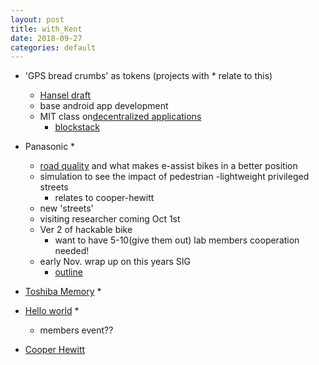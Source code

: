 ```yaml
---
layout: post
title: with_Kent
date: 2018-09-27
categories: default
---
```


- 'GPS bread crumbs' as tokens (projects with * relate to this)
  - [Hansel draft](https://docs.google.com/presentation/d/1j-LzHZfpHg-oE6WMaF9DmyyXpbmTTVc9wbN2vkDdRB8/edit#slide=id.g350bb333c2_0_34)
  - base android app development
  - MIT class on[decentralized applications](https://github.com/yasushisakai/6.S974)
    - [blockstack](https://blockstack.org/)

- Panasonic *
  - [road quality](https://yasushisakai.github.io/default/2018/09/27/Road_Quality.html) and what makes e-assist bikes in a better position
  - simulation to see the impact of pedestrian -lightweight privileged streets
      - relates to cooper-hewitt
  - new 'streets'
  - visiting researcher coming Oct 1st
  - Ver 2 of hackable bike 
    - want to have 5-10(give them out) lab members cooperation needed!
  - early Nov. wrap up on this years SIG 
    - [outline](https://docs.google.com/document/d/1ormuGCYJUfLC6_Swqg5AuYLKSpm95ZE8AvZNU7Sq1P4/edit)

- [Toshiba Memory](https://github.com/yasushisakai/LaneDetection/wiki/ProjectStatus) *

- [Hello world](https://docs.google.com/presentation/d/1prOonyoub_BYyB14ytfx53qvkIWS_upuLLRILKikG4c/edit#slide=id.g41f43157f9_11_54) *
  - members event??

- [Cooper Hewitt](https://github.com/CityScope/CS_Cooper_Hewitt/wiki)
